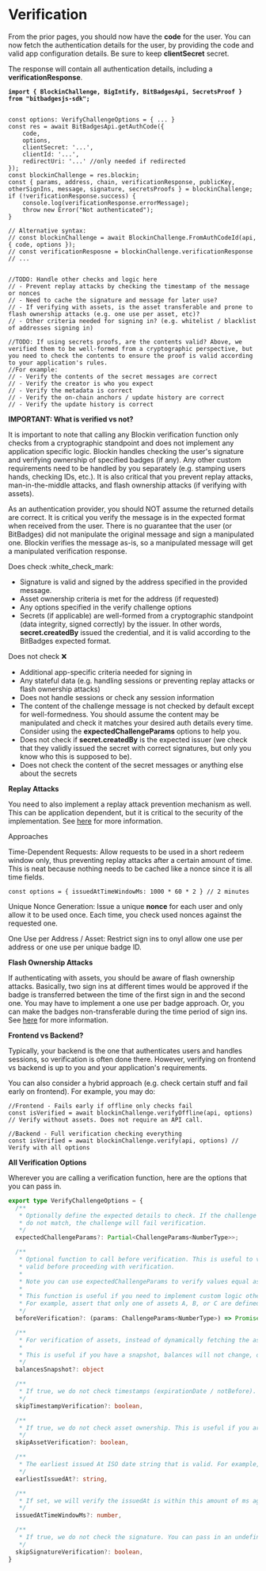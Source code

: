 # Verification

From the prior pages, you should now have the **code** for the user. You can now fetch the authentication details for the user, by providing the code and valid app configuration details. Be sure to keep **clientSecret** secret.

The response will contain all authentication details, including a **verificationResponse**.

<pre class="language-tsx"><code class="lang-tsx"><strong>import { BlockinChallenge, BigIntify, BitBadgesApi, SecretsProof } from "bitbadgesjs-sdk";
</strong>
<strong>
</strong>const options: VerifyChallengeOptions = { ... }
const res = await BitBadgesApi.getAuthCode({ 
    code, 
    options,
    clientSecret: '...',
    clientId: '...',
    redirectUri: '...' //only needed if redirected
});
const blockinChallenge = res.blockin;
const { params, address, chain, verificationResponse, publicKey, otherSignIns, message, signature, secretsProofs } = blockinChallenge;
if (!verificationResponse.success) {
    console.log(verificationResponse.errorMessage);    
    throw new Error("Not authenticated");
}

// Alternative syntax: 
// const blockinChallenge = await BlockinChallenge.FromAuthCodeId(api, { code, options });
// const verificationResposne = blockinChallenge.verificationResponse
// ...


//TODO: Handle other checks and logic here
// - Prevent replay attacks by checking the timestamp of the message or nonces
// - Need to cache the signature and message for later use?
// - If verifying with assets, is the asset transferable and prone to flash ownership attacks (e.g. one use per asset, etc)?
// - Other criteria needed for signing in? (e.g. whitelist / blacklist of addresses signing in)

//TODO: If using secrets proofs, are the contents valid? Above, we verified them to be well-formed from a cryptographic perspective, but you need to check the contents to ensure the proof is valid according to your application's rules.
//For example:
// - Verify the contents of the secret messages are correct
// - Verify the creator is who you expect
// - Verify the metadata is correct
// - Verify the on-chain anchors / update history are correct
// - Verify the update history is correct
</code></pre>

**IMPORTANT: What is verified vs not?**

It is important to note that calling any Blockin verification function only checks from a cryptographic standpoint and does not implement any application specific logic. Blockin handles checking the user's signature and verifying ownership of specified badges (if any). Any other custom requirements need to be handled by you separately (e.g. stamping users hands, checking IDs, etc.). It is also critical that you prevent replay attacks, man-in-the-middle attacks, and flash ownership attacks (if verifying with assets).&#x20;

As an authentication provider, you should NOT assume the returned details are correct. It is critical you verify the message is in the expected format when received from the user. There is no guarantee that the user (or BitBadges) did not manipulate the original message and sign a manipulated one. Blockin verifies the message as-is, so a manipulated message will get a manipulated verification response.

Does check :white\_check\_mark:

* Signature is valid and signed by the address specified in the provided message.
* Asset ownership criteria is met for the address (if requested)
* Any options specified in the verify challenge options
* Secrets (if applicable) are well-formed from a cryptographic standpoint (data integrity, signed correctly) by the issuer. In other words, **secret.createdBy** issued the credential, and it is valid according to the BitBadges expected format.

Does not check :x:

* Additional app-specific criteria needed for signing in
* Any stateful data (e.g. handling sessions or preventing replay attacks or flash ownership attacks)
* Does not handle sessions or check any session information
* The content of the challenge message is not checked by default except for well-formedness. You should assume the content may be manipulated and check it matches your desired auth details every time. Consider using the **expectedChallengeParams** options to help you.
* Does not check if **secret.createdBy** is the expected issuer (we check that they validly issued the secret with correct signatures, but only you know who this is supposed to be).
* Does not check the content of the secret messages or anything else about the secrets

**Replay Attacks**

You need to also implement a replay attack prevention mechanism as well. This can be application dependent, but it is critical to the security of the implementation. See [here](https://blockin.gitbook.io/blockin/developer-docs/core-concepts) for more information.

Approaches

Time-Dependent Requests: Allow requests to be used in a short redeem window only, thus preventing replay attacks after a certain amount of time. This is neat because nothing needs to be cached like a nonce since it is all time fields.

```
const options = { issuedAtTimeWindowMs: 1000 * 60 * 2 } // 2 minutes
```

Unique Nonce Generation: Issue a unique **nonce** for each user and only allow it to be used once. Each time, you check used nonces against the requested one.

One Use per Address / Asset: Restrict sign ins to onyl allow one use per address or one use per unique badge ID.

**Flash Ownership Attacks**

If authenticating with assets, you should be aware of flash ownership attacks. Basically, two sign ins at different times would be approved if the badge is transferred between the time of the first sign in and the second one. You may have to implement a one use per badge approach. Or, you can make the badges non-transferable during the time period of sign ins. See [here](https://blockin.gitbook.io/blockin/developer-docs/core-concepts) for more information.

**Frontend vs Backend?**

Typically, your backend is the one that authenticates users and handles sessions, so verification is often done there. However, verifying on frontend vs backend is up to you and your application's requirements.&#x20;

You can also consider a hybrid approach (e.g. check certain stuff and fail early on frontend). For example, you may do:

```tsx
//Frontend - Fails early if offline only checks fail
const isVerified = await blockinChallenge.verifyOffline(api, options) // Verify without assets. Does not require an API call.

//Backend - Full verification checking everything
const isVerified = await blockinChallenge.verify(api, options) // Verify with all options
```

**All Verification Options**

Wherever you are calling a verification function, here are the options that you can pass in.

```typescript
export type VerifyChallengeOptions = {
  /**
   * Optionally define the expected details to check. If the challenge was edited and the details
   * do not match, the challenge will fail verification.
   */
  expectedChallengeParams?: Partial<ChallengeParams<NumberType>>;

  /**
   * Optional function to call before verification. This is useful to verify the challenge is
   * valid before proceeding with verification.
   * 
   * Note you can use expectedChallengeParams to verify values equal as expected. 
   * 
   * This function is useful if you need to implement custom logic other than strict equality).
   * For example, assert that only one of assets A, B, or C are defined and not all three.
   */
  beforeVerification?: (params: ChallengeParams<NumberType>) => Promise<void>;

  /**
   * For verification of assets, instead of dynamically fetching the assets, you can specify a snapshot of the assets.
   * 
   * This is useful if you have a snapshot, balances will not change, or you are verifying in an offline manner.
   */
  balancesSnapshot?: object

  /**
   * If true, we do not check timestamps (expirationDate / notBefore). This is useful if you are verifying a challenge that is expected to be verified at a future time.
   */
  skipTimestampVerification?: boolean,

  /**
   * If true, we do not check asset ownership. This is useful if you are verifying a challenge that is expected to be verified at a future time.
   */
  skipAssetVerification?: boolean,

  /**
   * The earliest issued At ISO date string that is valid. For example, if you want to verify a challenge that was issued within the last minute, you can specify this to be 1 minute ago.
   */
  earliestIssuedAt?: string,

  /**
   * If set, we will verify the issuedAt is within this amount of ms ago (i.e. issuedAt >= Date.now() - issuedAtTimeWindowMs)
   */
  issuedAtTimeWindowMs?: number,

  /**
   * If true, we do not check the signature. You can pass in an undefined ChainDriver
   */
  skipSignatureVerification?: boolean,
}
```

